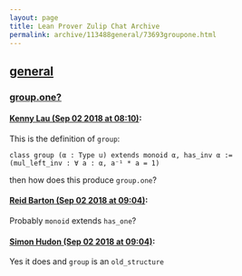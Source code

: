 ```yaml
---
layout: page
title: Lean Prover Zulip Chat Archive 
permalink: archive/113488general/73693groupone.html
---
```


## [general](index.html)
### [group.one?](73693groupone.html)

#### [Kenny Lau (Sep 02 2018 at 08:10)](https://leanprover.zulipchat.com/#narrow/stream/113488-general/topic/group.one%3F/near/133204605):
This is the definition of `group`:
```lean
class group (α : Type u) extends monoid α, has_inv α :=
(mul_left_inv : ∀ a : α, a⁻¹ * a = 1)
```
then how does this produce `group.one`?

#### [Reid Barton (Sep 02 2018 at 09:04)](https://leanprover.zulipchat.com/#narrow/stream/113488-general/topic/group.one%3F/near/133205871):
Probably `monoid` extends `has_one`?

#### [Simon Hudon (Sep 02 2018 at 09:04)](https://leanprover.zulipchat.com/#narrow/stream/113488-general/topic/group.one%3F/near/133205875):
Yes it does and `group` is an `old_structure`

